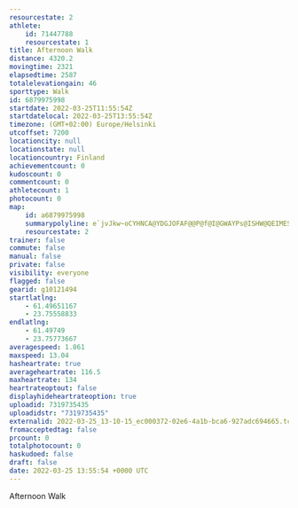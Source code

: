 ```yaml
---
resourcestate: 2
athlete:
    id: 71447788
    resourcestate: 1
title: Afternoon Walk
distance: 4320.2
movingtime: 2321
elapsedtime: 2587
totalelevationgain: 46
sporttype: Walk
id: 6879975998
startdate: 2022-03-25T11:55:54Z
startdatelocal: 2022-03-25T13:55:54Z
timezone: (GMT+02:00) Europe/Helsinki
utcoffset: 7200
locationcity: null
locationstate: null
locationcountry: Finland
achievementcount: 0
kudoscount: 0
commentcount: 0
athletecount: 1
photocount: 0
map:
    id: a6879975998
    summarypolyline: e`jvJkw~oCYHNCA@YDGJOFAF@@P@f@I@GWAYPs@ISHW@QEIMES]SCwAEc@EOCk@Dq@H_@FK@QsAHEFE?EC@k@Cg@G_@KWCo@Kk@GoAIW?]MGAEKk@?OLeACw@M{AUaAEGSKGQAk@FmAAq@GIQKK?IOGw@?{@]aAi@e@U?MFK@_Ax@OR]RS`@?TAFC@IQAUIYC_@KOCOMIa@GK?CC@u@Dm@Jc@@m@Co@Jy@GmBDq@Gq@JaB?]EOGGSKI?GJIBMCQKC?COGQ?SHWQm@BWAiAEc@Mc@GqEGc@IcAK[c@Yi@cAOIGO_@_@MSCGEi@]YQo@?OOw@GSKO@INWAeALy@CuCBg@CQ@w@CYCCG?EMUKKWG[Y_@@c@E_@BMLMDQT?PIXCHCFIDWAKBIViGFAJKHC@EGe@@DBANPWKIQEU@WCY@[Fe@?oCHsA?YIa@Dk@CcA@YF[Eo@Di@?YJ}@Eo@MOCK@w@Ak@G_@EuA?IFMAABS?uAOg@A_@Ea@Dy@ASG[EoAJkDQkFBc@LOJGdAfDIURC@NMRBTAPJ`@AvBBPHLBP?LC`@?XDNHLDPIr@@TCx@FJD`AEf@BT@|AI~@BHHNE^N\BRIfBAr@@^Ed@?t@DdDRp@TZPh@PLD?HKF?NZXL\t@QxHB[Vq@AA@PKn@KdABf@DLD`@DHDDERCI?m@FADHL@P^j@DJPCNIN]@GHKj@ExKb@fAFTGACB[?KD?D@d@DXAd@HRBVAr@H\?rB@TCx@I^KRCL?x@F^FHLt@ClAJpAIn@TdA@X?ZDZAPVjABlAIb@APDPf@`ARRJFL?`@Ll@?LJVd@FDH@HF^?FDPEPHPTb@TPXd@RR`@F\Cv@D`@@b@Hz@?NJb@ATH|@@t@PbB?VGd@@ZHZ?PPTDL@RDNPbBCZJjBAx@AJDt@En@M|@@ZFRB\AJHL@JFFEH@FCD@HEFDD?BBJ
    resourcestate: 2
trainer: false
commute: false
manual: false
private: false
visibility: everyone
flagged: false
gearid: g10121494
startlatlng:
    - 61.49651167
    - 23.75558833
endlatlng:
    - 61.49749
    - 23.75773667
averagespeed: 1.861
maxspeed: 13.04
hasheartrate: true
averageheartrate: 116.5
maxheartrate: 134
heartrateoptout: false
displayhideheartrateoption: true
uploadid: 7319735435
uploadidstr: "7319735435"
externalid: 2022-03-25_13-10-15_ec000372-02e6-4a1b-bca6-927adc694665.tcx
fromacceptedtag: false
prcount: 0
totalphotocount: 0
haskudoed: false
draft: false
date: 2022-03-25 13:55:54 +0000 UTC
---
```

Afternoon Walk